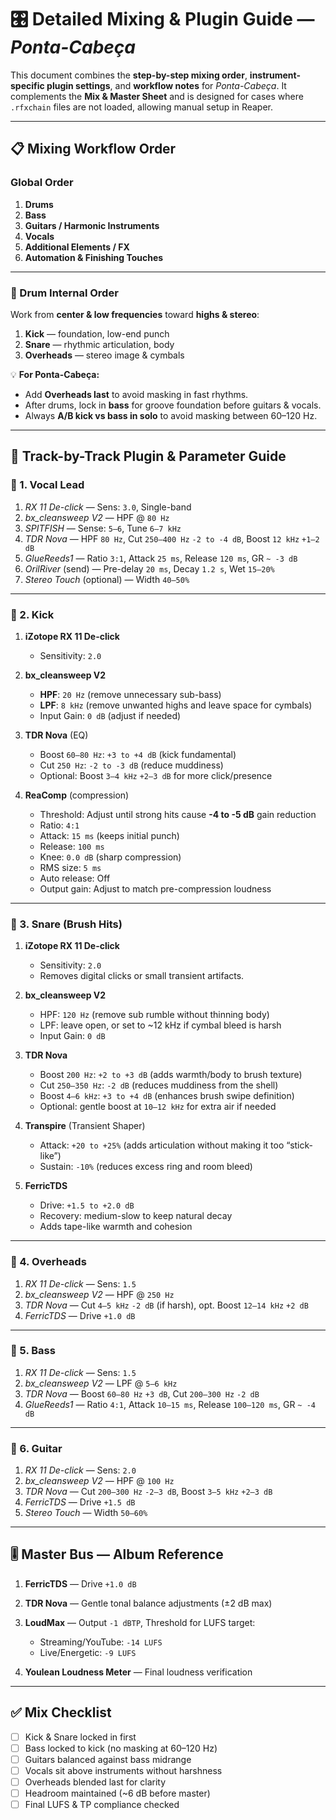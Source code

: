 # 🎛️ Detailed Mixing & Plugin Guide — *Ponta-Cabeça*

This document combines the **step-by-step mixing order**, **instrument-specific plugin settings**, and **workflow notes** for *Ponta-Cabeça*.
It complements the **Mix & Master Sheet** and is designed for cases where `.rfxchain` files are not loaded, allowing manual setup in Reaper.

---

## 📋 Mixing Workflow Order

### Global Order

1. **Drums**
2. **Bass**
3. **Guitars / Harmonic Instruments**
4. **Vocals**
5. **Additional Elements / FX**
6. **Automation & Finishing Touches**

---

### 🥁 Drum Internal Order

Work from **center & low frequencies** toward **highs & stereo**:

1. **Kick** — foundation, low-end punch
2. **Snare** — rhythmic articulation, body
3. **Overheads** — stereo image & cymbals

💡 **For Ponta-Cabeça:**

* Add **Overheads last** to avoid masking in fast rhythms.
* After drums, lock in **bass** for groove foundation before guitars & vocals.
* Always **A/B kick vs bass in solo** to avoid masking between 60–120 Hz.

---

## 🔧 Track-by-Track Plugin & Parameter Guide

### 🎤 1. Vocal Lead

1. *RX 11 De-click* — Sens: `3.0`, Single-band
2. *bx\_cleansweep V2* — HPF @ `80 Hz`
3. *SPITFISH* — Sense: `5–6`, Tune `6–7 kHz`
4. *TDR Nova* — HPF `80 Hz`, Cut `250–400 Hz` `-2 to -4 dB`, Boost `12 kHz` `+1–2 dB`
5. *GlueReeds1* — Ratio `3:1`, Attack `25 ms`, Release `120 ms`, GR `~ -3 dB`
6. *OrilRiver* (send) — Pre-delay `20 ms`, Decay `1.2 s`, Wet `15–20%`
7. *Stereo Touch* (optional) — Width `40–50%`

---

### 🥁 2. Kick

1. **iZotope RX 11 De-click**

   * Sensitivity: `2.0`

2. **bx\_cleansweep V2**

   * **HPF**: `20 Hz` (remove unnecessary sub-bass)
   * **LPF**: `8 kHz` (remove unwanted highs and leave space for cymbals)
   * Input Gain: `0 dB` (adjust if needed)

3. **TDR Nova** (EQ)

   * Boost `60–80 Hz`: `+3 to +4 dB` (kick fundamental)
   * Cut `250 Hz`: `-2 to -3 dB` (reduce muddiness)
   * Optional: Boost `3–4 kHz` `+2–3 dB` for more click/presence

4. **ReaComp** (compression)

   * Threshold: Adjust until strong hits cause **-4 to -5 dB** gain reduction
   * Ratio: `4:1`
   * Attack: `15 ms` (keeps initial punch)
   * Release: `100 ms`
   * Knee: `0.0 dB` (sharp compression)
   * RMS size: `5 ms`
   * Auto release: Off
   * Output gain: Adjust to match pre-compression loudness

---

### 🥁 3. Snare (Brush Hits)

1. **iZotope RX 11 De-click**
   - Sensitivity: `2.0`
   - Removes digital clicks or small transient artifacts.

2. **bx_cleansweep V2**
   - HPF: `120 Hz` (remove sub rumble without thinning body)
   - LPF: leave open, or set to ~12 kHz if cymbal bleed is harsh
   - Input Gain: `0 dB`

3. **TDR Nova**
   - Boost `200 Hz`: `+2 to +3 dB` (adds warmth/body to brush texture)
   - Cut `250–350 Hz`: `-2 dB` (reduces muddiness from the shell)
   - Boost `4–6 kHz`: `+3 to +4 dB` (enhances brush swipe definition)
   - Optional: gentle boost at `10–12 kHz` for extra air if needed

4. **Transpire** (Transient Shaper)
   - Attack: `+20 to +25%` (adds articulation without making it too “stick-like”)
   - Sustain: `-10%` (reduces excess ring and room bleed)

5. **FerricTDS**
   - Drive: `+1.5 to +2.0 dB`
   - Recovery: medium-slow to keep natural decay
   - Adds tape-like warmth and cohesion


---

### 🥁 4. Overheads

1. *RX 11 De-click* — Sens: `1.5`
2. *bx\_cleansweep V2* — HPF @ `250 Hz`
3. *TDR Nova* — Cut `4–5 kHz` `-2 dB` (if harsh), opt. Boost `12–14 kHz` `+2 dB`
4. *FerricTDS* — Drive `+1.0 dB`

---

### 🎸 5. Bass

1. *RX 11 De-click* — Sens: `1.5`
2. *bx\_cleansweep V2* — LPF @ `5–6 kHz`
3. *TDR Nova* — Boost `60–80 Hz` `+3 dB`, Cut `200–300 Hz` `-2 dB`
4. *GlueReeds1* — Ratio `4:1`, Attack `10–15 ms`, Release `100–120 ms`, GR `~ -4 dB`

---

### 🎸 6. Guitar

1. *RX 11 De-click* — Sens: `2.0`
2. *bx\_cleansweep V2* — HPF @ `100 Hz`
3. *TDR Nova* — Cut `200–300 Hz` `-2–3 dB`, Boost `3–5 kHz` `+2–3 dB`
4. *FerricTDS* — Drive `+1.5 dB`
5. *Stereo Touch* — Width `50–60%`

---

## 🎚️ Master Bus — Album Reference

1. **FerricTDS** — Drive `+1.0 dB`
2. **TDR Nova** — Gentle tonal balance adjustments (±2 dB max)
3. **LoudMax** — Output `-1 dBTP`, Threshold for LUFS target:

   * Streaming/YouTube: `-14 LUFS`
   * Live/Energetic: `-9 LUFS`
4. **Youlean Loudness Meter** — Final loudness verification

---

## ✅ Mix Checklist

* [ ] Kick & Snare locked in first
* [ ] Bass locked to kick (no masking at 60–120 Hz)
* [ ] Guitars balanced against bass midrange
* [ ] Vocals sit above instruments without harshness
* [ ] Overheads blended last for clarity
* [ ] Headroom maintained (\~6 dB before master)
* [ ] Final LUFS & TP compliance checked
